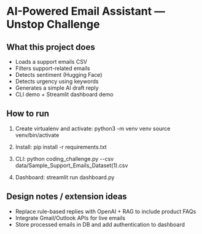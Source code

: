 # AI-Powered Email Assistant — Unstop Challenge

## What this project does
- Loads a support emails CSV
- Filters support-related emails
- Detects sentiment (Hugging Face)
- Detects urgency using keywords
- Generates a simple AI draft reply
- CLI demo + Streamlit dashboard demo

## How to run
1. Create virtualenv and activate:
   python3 -m venv venv
   source venv/bin/activate

2. Install:
   pip install -r requirements.txt

3. CLI:
   python coding_challenge.py --csv data/Sample_Support_Emails_Dataset(1).csv

4. Dashboard:
   streamlit run dashboard.py

## Design notes / extension ideas
- Replace rule-based replies with OpenAI + RAG to include product FAQs
- Integrate Gmail/Outlook APIs for live emails
- Store processed emails in DB and add authentication to dashboard
